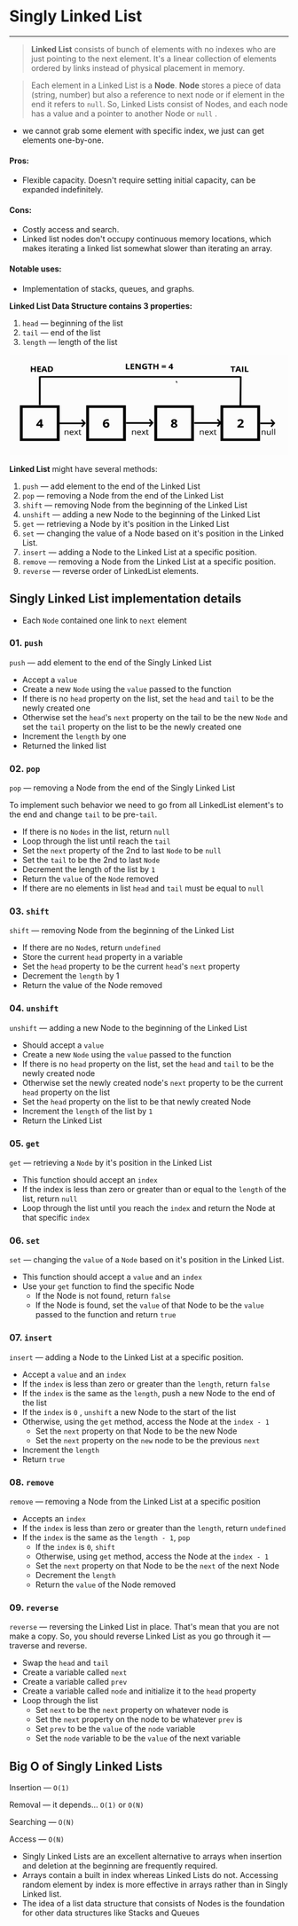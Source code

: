 # Singly Linked List

---
> **Linked List** consists of bunch of elements with no indexes who are just pointing to the next element. It's a linear collection of elements ordered by links instead of physical placement in memory.

> Each element in a Linked List is a **Node**. **Node** stores a piece of data (string, number) but also a reference to next node or if element in the end it refers to `null`. So, Linked Lists consist of Nodes, and each node has a value and a pointer to another Node or `null` .

- we cannot grab some element with specific index, we just can get elements one-by-one.

#### Pros:

- Flexible capacity. Doesn't require setting initial capacity, can be expanded indefinitely.

#### Cons:

- Costly access and search.
- Linked list nodes don't occupy continuous memory locations, which makes iterating a linked list somewhat slower than iterating an array.

#### Notable uses:

- Implementation of stacks, queues, and graphs.

**Linked List Data Structure contains 3 properties:** 

1. `head` — beginning of the list
2. `tail` — end of the list
3. `length` — length of the list

![Linked List Image](linked-list.png "Linked List")

**Linked List** might have several methods:
1. `push` — add element to the end of the Linked List
2. `pop` — removing a Node from the end of the Linked List
3. `shift` — removing Node from the beginning of the Linked List
4. `unshift` — adding a new Node to the beginning of the Linked List
5. `get` — retrieving a Node by it's position in the Linked List
6. `set` — changing the value of a Node based on it's position in the Linked List.
7. `insert` — adding a Node to the Linked List at a specific position.
8. `remove` — removing a Node from the Linked List at a specific position.
9. `reverse` — reverse order of LinkedList elements.

## Singly Linked List implementation details

- Each `Node` contained one link to `next` element

### 01. `push`

`push` — add element to the end of the Singly Linked List

- Accept a `value`
- Create a new `Node` using the `value` passed to the function
- If there is no `head` property on the list, set the `head` and `tail` to be the newly created one
- Otherwise set the `head`'s `next` property on the tail to be the new `Node` and set the `tail` property on the list to be the newly created one
- Increment the `length` by one
- Returned the linked list

### 02. `pop`

`pop` — removing a Node from the end of the Singly Linked List

To implement such behavior we need to go from all LinkedList element's to the end and change `tail` to be pre-`tail`.

- If there is no `Nodes` in the list, return `null`
- Loop through the list until reach the `tail`
- Set the `next` property of the 2nd to last `Node` to be `null`
- Set the `tail` to be the 2nd to last `Node`
- Decrement the length of the list by `1`
- Return the `value` of the `Node` removed
- If there are no elements in list `head` and `tail` must be equal to `null`

### 03. `shift`

`shift` — removing Node from the beginning of the Linked List

- If there are no `Node`s, return `undefined`
- Store the current `head` property in a variable
- Set the `head` property to be the current `head`'s `next` property
- Decrement the `length` by 1
- Return the value of the Node removed

### 04. `unshift`

`unshift` — adding a new Node to the beginning of the Linked List

- Should accept a `value`
- Create a new `Node` using the `value` passed to the function
- If there is no `head` property on the list, set the `head` and `tail` to be the newly created node
- Otherwise set the newly created node's `next` property to be the current `head` property on the list
- Set the `head` property on the list to be that newly created Node
- Increment the `length` of the list by `1`
- Return the Linked List

### 05. `get`

`get` — retrieving a `Node` by it's position in the Linked List

- This function should accept an `index`
- If the index is less than zero or greater than or equal to the `length` of the list, return `null`
- Loop through the list until you reach the `index` and return the Node at that specific `index`

### 06. `set`

`set` — changing the `value` of a `Node` based on it's position in the Linked List.

- This function should accept a `value` and an `index`
- Use your `get` function to find the specific Node
    - If the Node is not found, return `false`
    - If the Node is found, set the `value` of that Node to be the `value` passed to the function and return `true`
    
### 07. `insert`

`insert` — adding a Node to the Linked List at a specific position.

- Accept a `value` and an `index`
- If the `index` is less than zero or greater than the `length`, return `false`
- If the `index` is the same as the `length`, push a new Node to the end of the list
- If the `index` is `0` , `unshift` a new Node to the start of the list
- Otherwise, using the `get` method, access the Node at the `index - 1`
    - Set the `next` property on that Node to be the new Node
    - Set the `next` property on the `new` node to be the previous `next`
- Increment the `length`
- Return `true`

### 08. `remove`

`remove` — removing a Node from the Linked List at a specific position

- Accepts an `index`
- If the `index` is less than zero or greater than the `length`, return `undefined`
- If the `index` is the same as the `length - 1`, `pop`
  - If the `index` is `0`, `shift`
  - Otherwise, using `get` method, access the Node at the `index - 1`
  - Set the `next` property on that Node to be the `next` of the next Node
  - Decrement the `length`
  - Return the `value` of the Node removed

### 09. `reverse`

`reverse` — reversing the Linked List in place. That's mean that you are not make a copy. So, you should reverse Linked List as you go through it — traverse and reverse.

- Swap the `head` and `tail`
- Create a variable called `next`
- Create a variable called `prev`
- Create a variable called `node` and initialize it to the `head` property
- Loop through the list
    - Set `next` to be the `next` property on whatever node is
    - Set the `next` property on the node to be whatever `prev` is
    - Set `prev` to be the `value` of the `node` variable
    - Set the `node` variable to be the `value` of the next variable

## Big O of Singly Linked Lists

Insertion — `O(1)`

Removal — it depends... `O(1)` or `O(N)`

Searching — `O(N)`

Access — `O(N)`

- Singly Linked Lists are an excellent alternative to arrays when insertion and deletion at the beginning are frequently required.
- Arrays contain a built in index whereas Linked Lists do not. Accessing random element by index is more effective in arrays rather than in Singly Linked list.
- The idea of a list data structure that consists of Nodes is the foundation for other data structures like Stacks and Queues